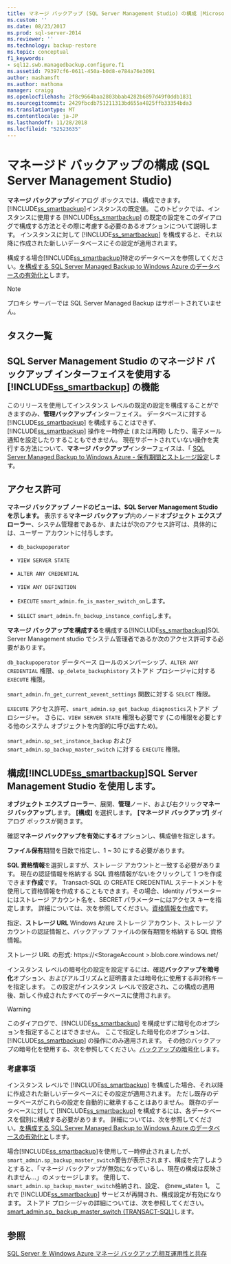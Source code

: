 ```yaml
---
title: マネージ バックアップ (SQL Server Management Studio) の構成 |Microsoft Docs
ms.custom: ''
ms.date: 08/23/2017
ms.prod: sql-server-2014
ms.reviewer: ''
ms.technology: backup-restore
ms.topic: conceptual
f1_keywords:
- sql12.swb.managedbackup.configure.f1
ms.assetid: 79397cf6-0611-450a-b0d8-e784a76e3091
author: mashamsft
ms.author: mathoma
manager: craigg
ms.openlocfilehash: 2f8c9664baa2803bbab4282b6897d49f0ddb1831
ms.sourcegitcommit: 2429fbcdb751211313bd655a4825ffb33354bda3
ms.translationtype: MT
ms.contentlocale: ja-JP
ms.lasthandoff: 11/28/2018
ms.locfileid: "52523635"
---
```

# <a name="configure-managed-backup-sql-server-management-studio"></a>マネージド バックアップの構成 (SQL Server Management Studio)
  **マネージ バックアップ**ダイアログ ボックスでは、構成できます。[!INCLUDE[ss_smartbackup](../includes/ss-smartbackup-md.md)]インスタンスの既定値。 このトピックでは、インスタンスに使用する [!INCLUDE[ss_smartbackup](../includes/ss-smartbackup-md.md)] の既定の設定をこのダイアログで構成する方法とその際に考慮する必要のあるオプションについて説明します。 インスタンスに対して [!INCLUDE[ss_smartbackup](../includes/ss-smartbackup-md.md)] を構成すると、それ以降に作成された新しいデータベースにその設定が適用されます。  
  
 構成する場合[!INCLUDE[ss_smartbackup](../includes/ss-smartbackup-md.md)]特定のデータベースを参照してください。[を構成する SQL Server Managed Backup to Windows Azure のデータベースの有効化と](../../2014/database-engine/sql-server-managed-backup-to-windows-azure-retention-and-storage-settings.md#DatabaseConfigure)します。  
 
> [!NOTE] 
> プロキシ サーバーでは SQL Server Managed Backup はサポートされていません。 
  
## <a name="task-list"></a>タスク一覧  
  
## <a name="includesssmartbackupincludesss-smartbackup-mdmd-functions-using-managed-backup-interface-in-sql-server-management-studio"></a>SQL Server Management Studio のマネージド バックアップ インターフェイスを使用する [!INCLUDE[ss_smartbackup](../includes/ss-smartbackup-md.md)] の機能  
 このリリースを使用してインスタンス レベルの既定の設定を構成することができますのみ、**管理バックアップ**インターフェイス。 データベースに対する [!INCLUDE[ss_smartbackup](../includes/ss-smartbackup-md.md)] を構成することはできず、[!INCLUDE[ss_smartbackup](../includes/ss-smartbackup-md.md)] 操作を一時停止 (または再開) したり、電子メール通知を設定したりすることもできません。 現在サポートされていない操作を実行する方法について、**マネージ バックアップ**インターフェイスは、「 [SQL Server Managed Backup to Windows Azure - 保有期間とストレージ設定](../../2014/database-engine/sql-server-managed-backup-to-windows-azure-retention-and-storage-settings.md)します。  
  
## <a name="permissions"></a>アクセス許可  
 **マネージ バックアップ ノードのビューは、SQL Server Management Studio を示します。** 表示する**マネージ バックアップ**内のノード**オブジェクト エクスプ ローラー**、システム管理者であるか、またはが次のアクセス許可は、具体的には、ユーザー アカウントに付与します。  
  
-   `db_backupoperator`  
  
-   `VIEW SERVER STATE`  
  
-   `ALTER ANY CREDENTIAL`  
  
-   `VIEW ANY DEFINITION`  
  
-   `EXECUTE` `smart_admin.fn_is_master_switch_on`します。  
  
-   `SELECT` `smart_admin.fn_backup_instance_config`します。  
  
 **マネージ バックアップを構成する**を構成する[!INCLUDE[ss_smartbackup](../includes/ss-smartbackup-md.md)]SQL Server Management studio でシステム管理者であるか次のアクセス許可する必要があります。  
  
 `db_backupoperator` データベース ロールのメンバーシップ、`ALTER ANY CREDENTIAL` 権限、`sp_delete_backuphistory` ストアド プロシージャに対する `EXECUTE` 権限。  
  
 `smart_admin.fn_get_current_xevent_settings` 関数に対する `SELECT` 権限。  
  
 `EXECUTE` アクセス許可、`smart_admin.sp_get_backup_diagnostics`ストアド プロシージャ。 さらに、`VIEW SERVER STATE` 権限も必要です (この権限を必要とする他のシステム オブジェクトを内部的に呼び出すため)。  
  
 `smart_admin.sp_set_instance_backup` および `smart_admin.sp_backup_master_switch` に対する `EXECUTE` 権限。  
  
## <a name="configure-includesssmartbackupincludesss-smartbackup-mdmd-using-sql-server-management-studio"></a>構成[!INCLUDE[ss_smartbackup](../includes/ss-smartbackup-md.md)]SQL Server Management Studio を使用します。  
 **オブジェクト エクスプ ローラー**、展開、**管理**ノード、および右クリック**マネージ バックアップ**します。 **[構成]** を選択します。 **[マネージド バックアップ]** ダイアログ ボックスが開きます。  
  
 確認**マネージ バックアップを有効にする**オプションし、構成値を指定します。  
  
 **ファイル保有**期間を日数で指定し、1 ~ 30 にする必要があります。  
  
 **SQL 資格情報**を選択しますが、ストレージ アカウントと一致する必要があります。 現在の認証情報を格納する SQL 資格情報がないをクリックして 1 つを作成できます**作成**です。 Transact-SQL の CREATE CREDENTIAL ステートメントを使用して資格情報を作成することもできます。その場合、Identity パラメーターにはストレージ アカウント名を、SECRET パラメーターにはアクセス キーを指定します。 詳細については、次を参照してください。[資格情報を作成](../relational-databases/backup-restore/sql-server-backup-to-url.md#credential)です。  
  
 指定、**ストレージ URL** Windows Azure ストレージ アカウント、ストレージ アカウントの認証情報と、バックアップ ファイルの保有期間を格納する SQL 資格情報。  
  
 ストレージ URL の形式: https://\<StorageAccount >.blob.core.windows.net/  
  
 インスタンス レベルの暗号化の設定を設定するには、確認**バックアップを暗号化**オプション、およびアルゴリズムと証明書または暗号化に使用する非対称キーを指定します。  この設定がインスタンス レベルで設定され、この構成の適用後、新しく作成されたすべてのデータベースに使用されます。  
  
> [!WARNING]  
>  このダイアログで、[!INCLUDE[ss_smartbackup](../includes/ss-smartbackup-md.md)] を構成せずに暗号化のオプションを指定することはできません。 ここで指定した暗号化のオプションは、[!INCLUDE[ss_smartbackup](../includes/ss-smartbackup-md.md)] の操作にのみ適用されます。 その他のバックアップの暗号化を使用する、次を参照してください。[バックアップの暗号化](../relational-databases/backup-restore/backup-encryption.md)します。  
  
### <a name="considerations"></a>考慮事項  
 インスタンス レベルで [!INCLUDE[ss_smartbackup](../includes/ss-smartbackup-md.md)] を構成した場合、それ以降に作成された新しいデータベースにその設定が適用されます。  ただし既存のデータベースがこれらの設定を自動的に継承することはありません。 既存のデータベースに対して [!INCLUDE[ss_smartbackup](../includes/ss-smartbackup-md.md)] を構成するには、各データベースを個別に構成する必要があります。 詳細については、次を参照してください。[を構成する SQL Server Managed Backup to Windows Azure のデータベースの有効化と](../../2014/database-engine/sql-server-managed-backup-to-windows-azure-retention-and-storage-settings.md#DatabaseConfigure)します。  
  
 場合[!INCLUDE[ss_smartbackup](../includes/ss-smartbackup-md.md)]を使用して一時停止されましたが、`smart_admin.sp_backup_master_switch`警告が表示されます、構成を完了しようとすると、「マネージ バックアップが無効になっているし、現在の構成は反映されません…」のメッセージします。 使用して、`smart_admin.sp_backup_master_switch`格納され、設定、 @new_state= 1。 これで [!INCLUDE[ss_smartbackup](../includes/ss-smartbackup-md.md)] サービスが再開され、構成設定が有効になります。 ストアド プロシージャの詳細については、次を参照してください。 [smart_admin.sp_ backup_master_switch &#40;TRANSACT-SQL&#41;](/sql/relational-databases/system-stored-procedures/managed-backup-sp-backup-master-switch-transact-sql)します。  
  
## <a name="see-also"></a>参照  
 [SQL Server を Windows Azure マネージ バックアップ:相互運用性と共存](../../2014/database-engine/sql-server-managed-backup-to-windows-azure-interoperability-and-coexistence.md)  
  
  
